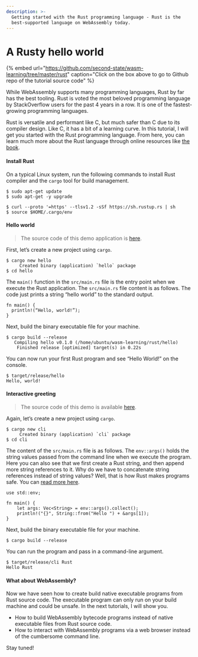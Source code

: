 ```yaml
---
description: >-
  Getting started with the Rust programming language - Rust is the
  best-supported language on WebAssembly today.
---
```


# A Rusty hello world

{% embed url="https://github.com/second-state/wasm-learning/tree/master/rust" caption="Click on the box above to go to Github repo of the tutorial source code" %}

While WebAssembly supports many programming languages, Rust by far has the best tooling. Rust is voted the most beloved programming language by StackOverflow users for the past 4 years in a row. It is one of the fastest-growing programming languages.

Rust is versatile and performant like C, but much safer than C due to its compiler design. Like C, it has a bit of a learning curve. In this tutorial, I will get you started with the Rust programming language. From here, you can learn much more about the Rust language through online resources like [the book](https://doc.rust-lang.org/book/).

#### **Install Rust**

On a typical Linux system, run the following commands to install Rust compiler and the `cargo` tool for build management.

```text
$ sudo apt-get update
$ sudo apt-get -y upgrade

$ curl --proto '=https' --tlsv1.2 -sSf https://sh.rustup.rs | sh
$ source $HOME/.cargo/env
```

#### **Hello world**

> The source code of this demo application is [here](https://github.com/second-state/wasm-learning/blob/master/rust/hello.md).

First, let’s create a new project using `cargo`. 

```text
$ cargo new hello
     Created binary (application) `hello` package
$ cd hello
```

The `main()` function in the `src/main.rs` file is the entry point when we execute the Rust application. The `src/main.rs` file content is as follows. The code just prints a string “hello world” to the standard output.

```text
fn main() {
  println!(“Hello, world!”);
}
```

Next, build the binary executable file for your machine.

```text
$ cargo build --release
   Compiling hello v0.1.0 (/home/ubuntu/wasm-learning/rust/hello)
    Finished release [optimized] target(s) in 0.22s
```

You can now run your first Rust program and see “Hello World!” on the console. 

```text
$ target/release/hello
Hello, world!
```

#### **Interactive greeting**

> The source code of this demo is available [here](https://github.com/second-state/wasm-learning/blob/master/rust/cli.md).

 Again, let’s create a new project using `cargo`. 

```text
$ cargo new cli
     Created binary (application) `cli` package
$ cd cli
```

The content of the `src/main.rs` file is as follows. The `env::args()` holds the string values passed from the command line when we execute the program. Here you can also see that we first create a Rust string, and then append more string references to it. Why do we have to concatenate string references instead of string values? Well, that is how Rust makes programs safe. You can [read more here](https://doc.rust-lang.org/book/ch08-02-strings.html).

```text
use std::env;

fn main() {
    let args: Vec<String> = env::args().collect();
    println!("{}", String::from("Hello ") + &args[1]);
}
```

Next, build the binary executable file for your machine.

```text
$ cargo build --release
```

You can run the program and pass in a command-line argument. 

```text
$ target/release/cli Rust
Hello Rust
```

#### **What about WebAssembly?**

Now we have seen how to create build native executable programs from Rust source code. The executable program can only run on your build machine and could be unsafe. In the next tutorials, I will show you. 

* How to build WebAssembly bytecode programs instead of native executable files from Rust source code.
* How to interact with WebAssembly programs via a web browser instead of the cumbersome command line.

Stay tuned!


